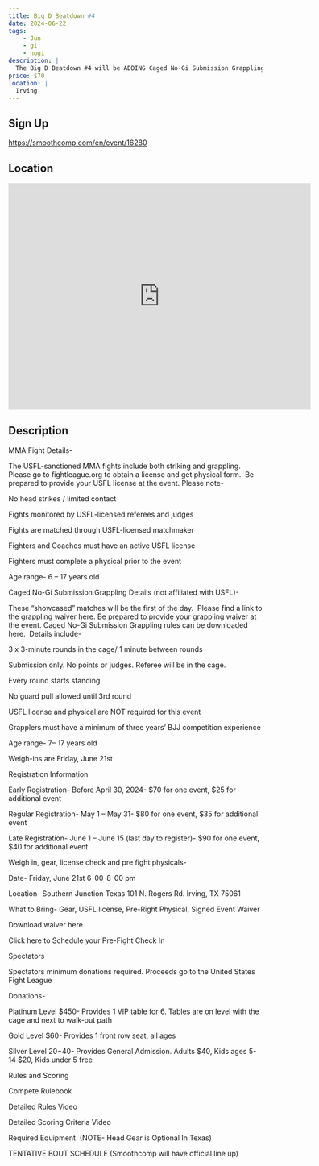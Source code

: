 ```yaml
---
title: Big D Beatdown #4
date: 2024-06-22
tags:
    - Jun
    - gi 
    - nogi 
description: |
  The Big D Beatdown #4 will be ADDING Caged No-Gi Submission Grappling
price: $70
location: |
  Irving
---
```

## Sign Up
https://smoothcomp.com/en/event/16280

## Location
<iframe src="https://www.google.com/maps/embed?pb=!1m18!1m12!1m3!1d12345.6789!2d-96.9649584!3d32.8155855!2m3!1f0!2f0!3f0!3m2!1i1024!2i768!4f13.1!3m3!1m2!1s0x0%3A0x0!2z32.8155855!5e0!3m2!1sen!2sus!4v1234567890" width="600" height="450" style="border:0;" allowfullscreen="" loading="lazy"></iframe>

## Description
MMA Fight Details-


The
USFL-sanctioned MMA fights include both striking and grappling. Please go to fightleague.org to
obtain a license and get physical form.  Be prepared to provide
your USFL license at the event. Please note- 



No head strikes / limited contact


Fights monitored by USFL-licensed referees and judges


Fights are matched through USFL-licensed matchmaker


Fighters and Coaches must have an active USFL license


Fighters must complete a physical prior to the event


Age range- 6 – 17 years old



Caged
No-Gi Submission Grappling Details (not affiliated with USFL)-


These “showcased” matches will be the first of the day.  Please find a link to the grappling waiver here. Be prepared to
provide your grappling waiver at the event. Caged No-Gi Submission Grappling
rules can be downloaded here.  Details include-



3 x 3-minute rounds in the cage/ 1 minute between rounds


Submission only. No points or judges. Referee will be in the cage.


Every round starts standing


No guard pull allowed until 3rd round


USFL license and physical are NOT required for this event


Grapplers must have a minimum of three years’ BJJ competition experience


Age range- 7– 17 years old


Weigh-ins are Friday, June 21st



Registration Information



Early Registration- Before April 30, 2024- $70 for one event, $25 for additional event


Regular Registration- May 1 – May 31- $80 for one event, $35 for additional event


Late Registration- June 1 – June 15 (last day to register)- $90 for one event, $40 for additional event



Weigh in, gear, license check and pre fight physicals- 



Date- Friday, June 21st 6-00-8-00 pm


Location- Southern Junction Texas 101 N. Rogers Rd. Irving, TX 75061


What to Bring- Gear, USFL license, Pre-Right Physical, Signed Event Waiver


Download waiver here


Click here to Schedule your Pre-Fight Check In



Spectators


Spectators minimum donations required. Proceeds go to the United States Fight League


Donations-



Platinum Level $450- Provides 1 VIP table for 6. Tables are on level with the cage and next to walk-out path


Gold Level $60- Provides 1 front row seat, all ages


Silver Level $20-$40- Provides General Admission. Adults $40, Kids ages 5-14 $20, Kids under 5 free



Rules and Scoring


Compete Rulebook


Detailed Rules Video


Detailed Scoring Criteria Video


Required Equipment  (NOTE- Head Gear is Optional In Texas)


TENTATIVE BOUT SCHEDULE (Smoothcomp will have official line up)